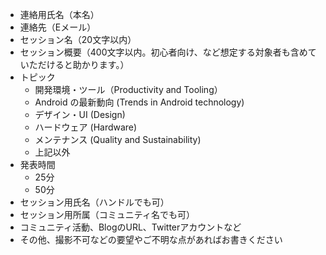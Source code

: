 - 連絡用氏名（本名）
- 連絡先（Eメール）
- セッション名（20文字以内）
- セッション概要（400文字以内。初心者向け、など想定する対象者も含めていただけると助かります。）
- トピック
  - 開発環境・ツール（Productivity and Tooling）
  - Android の最新動向 (Trends in Android technology)
  - デザイン・UI (Design)
  - ハードウェア (Hardware)
  - メンテナンス (Quality and Sustainability)
  - 上記以外
- 発表時間
  - 25分
  - 50分
- セッション用氏名（ハンドルでも可）
- セッション用所属（コミュニティ名でも可）
- コミュニティ活動、BlogのURL、Twitterアカウントなど
- その他、撮影不可などの要望やご不明な点があればお書きください
